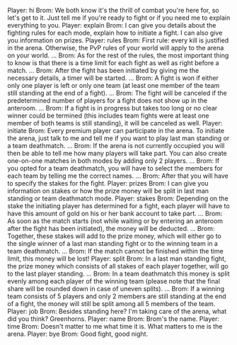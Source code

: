 Player: hi
Brom: We both know it's the thrill of combat you're here for, so let's get to it. Just tell me if you're ready to fight or if you need me to explain everything to you.
Player: explain
Brom: I can give you details about the fighting rules for each mode, explain how to initiate a fight. I can also give you information on prizes.
Player: rules
Brom: First rule: every kill is justified in the arena. Otherwise, the PvP rules of your world will apply to the arena on your world. ...
Brom: As for the rest of the rules, the most important thing to know is that there is a time limit for each fight as well as right before a match. ...
Brom: After the fight has been initiated by giving me the necessary details, a timer will be started. ...
Brom: A fight is won if either only one player is left or only one team (at least one member of the team still standing at the end of a fight). ...
Brom: The fight will be canceled if the predetermined number of players for a fight does not show up in the anteroom. ...
Brom: If a fight is in progress but takes too long or no clear winner could be termined (this includes team fights were at least one member of both teams is still standing), it will be canceled as well.
Player: initiate
Brom: Every premium player can participate in the arena. To initiate the arena, just talk to me and tell me if you want to play last man standing or a team deathmatch. ...
Brom: If the arena is not currently occupied you will then be able to tell me how many players will take part. You can also create one-on-one matches in both modes by adding only 2 players. ...
Brom: If you opted for a team deathmatch, you will have to select the members for each team by telling me the correct names. ...
Brom: After that you will have to specify the stakes for the fight.
Player: prizes
Brom: I can give you information on stakes or how the prize money will be split in last man standing or team deathmatch mode.
Player: stakes
Brom: Depending on the stake the initiating player has determined for a fight, each player will have to have this amount of gold on his or her bank account to take part. ...
Brom: As soon as the match starts (not while waiting or by entering an anteroom after the fight has been initiated), the money will be deducted. ...
Brom: Together, these stakes will add to the prize money, which will either go to the single winner of a last man standing fight or to the winning team in a team deathmatch. ...
Brom: If the match cannot be finished within the time limit, this money will be lost!
Player: split
Brom: In a last man standing fight, the prize money which consists of all stakes of each player together, will go to the last player standing. ...
Brom: In a team deathmatch this money is split evenly among each player of the winning team (please note that the final share will be rounded down in case of uneven splits). ...
Brom: If a winning team consists of 5 players and only 2 members are still standing at the end of a fight, the money will still be split among all 5 members of the team.
Player: job
Brom: Besides standing here? I'm taking care of the arena, what did you think? Greenhorns.
Player: name
Brom: Brom's the name.
Player: time
Brom: Doesn't matter to me what time it is. What matters to me is the arena.
Player: bye
Brom: Good fight, good night.